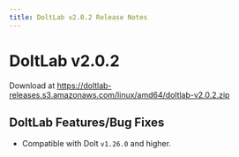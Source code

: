 ```yaml
---
title: DoltLab v2.0.2 Release Notes
---
```


# DoltLab v2.0.2
Download at https://doltlab-releases.s3.amazonaws.com/linux/amd64/doltlab-v2.0.2.zip

## DoltLab Features/Bug Fixes
* Compatible with Dolt `v1.26.0` and higher.

